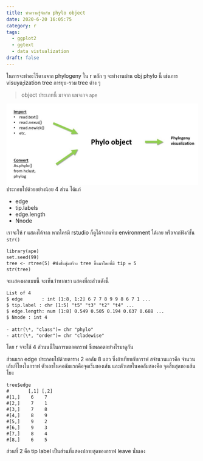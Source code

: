 ```yaml
---
title: ทำความรู้จักกับ phylo object
date: 2020-6-20 16:05:75
category: r
tags:
  - ggplot2
  - ggtext
  - data vistualization
draft: false
---
```


ในการจะทำอะไร็ตามจาก phylogeny ใน r หลัก ๆ จะทำงานผ่าน obj phylo นี้ เช่นการ visuya;ization tree การยุบ-รวม tree ต่าง ๆ

> object ประเภทนี้ มาจาก แพจเกจ `ape`

![](images/phylo_obj_diagram.jpg)
ประกอบไปด้วยอย่างน้อย 4 ส่วน ได้แก่

- edge
- tip.labels
- edge.length
- Nnode

เราจะให้ r แสดงได้จาก หากใครมี rstudio ก็ดูได้จากแท๊บ environment ได้เลย หรือจากฟังก์ชั้น `str()`

```
library(ape)
set.seed(99)
tree <- rtree(5) #ฟังชั่นสุ่มสร้าง tree ขึ้นมาโดยที่มี tip = 5
str(tree)
```

จะเเสดงผลแบบนี้ จะเห็นว่าหากเรา แสดงที่ละส่วนดังนี้

```
List of 4
$ edge       : int [1:8, 1:2] 6 7 7 8 9 9 8 6 7 1 ...
$ tip.label : chr [1:5] "t5" "t3" "t2" "t4" ...
$ edge.length: num [1:8] 0.549 0.505 0.194 0.637 0.688 ...
$ Nnode : int 4

- attr(\*, "class")= chr "phylo"
- attr(\*, "order")= chr "cladewise"
```

โดย r จจะใช้ 4 ส่วนนนี้ในการพลอตกราฟ ซึ่งพลอตอย่างไรมาดูกัน

ส่วนแรก edge
ประกอบไปด้วยตาราง 2 คอลัม 8 แถว ซึ่งถ้าเทียบกับกราฟ สจำนวนแถวคือ จำนวนเส้นที่โยงในกราฟ
ตัวเลขในคอลัมแรกคือจุดเริ่มของเส้น และตัวเลยในคอลัมสองคือ จุดสิ้นสุดของเส้นโยง

```
tree$edge
#       [,1] [,2]
#[1,]    6    7
#[2,]    7    1
#[3,]    7    8
#[4,]    8    9
#[5,]    9    2
#[6,]    9    3
#[7,]    8    4
#[8,]    6    5
```

ส่วนที่ 2 คือ tip label เป็นส่วนที่แสดงปลายสุดของกราฟ leave นั่นเอง
